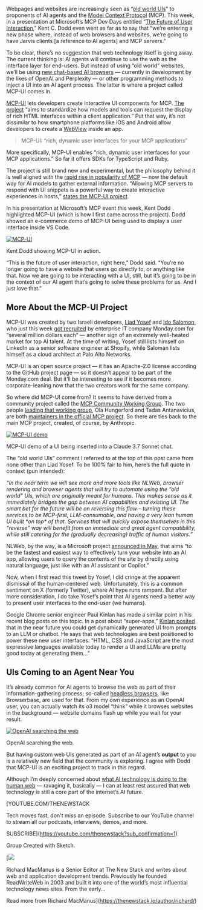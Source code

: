 Webpages and websites are increasingly seen as “[old world UIs](https://x.com/liadyosef/status/1949482482123817041)” to proponents of AI agents and the [Model Context Protocol](https://thenewstack.io/mcp-the-missing-link-between-ai-agents-and-apis/) (MCP). This week, in a presentation at Microsoft’s MCP Dev Days entitled “[The Future of User Interaction](https://www.youtube.com/watch?v=gDSIxIGYk-o),” Kent C. Dodd even went as far as to say that “we’re entering a new phase where, instead of web browsers and websites, we’re going to have Jarvis clients [a reference to AI agents] and MCP servers.”

To be clear, there’s no suggestion that web technology itself is going away. The current thinking is: AI agents will continue to use the web as the interface layer for end-users. But instead of using “old world” websites, we’ll be using [new chat-based AI browsers](https://thenewstack.io/ai-browsers-dias-chat-based-ui-and-the-future-of-the-web/) — currently in development by the likes of OpenAI and Perplexity — or other programming methods to inject a UI into an AI agent process. The latter is where a project called MCP-UI comes in.

[MCP-UI](https://mcpui.dev/) lets developers create interactive UI components for MCP. [The project](https://mcpui.dev/guide/introduction) “aims to standardize how models and tools can request the display of rich HTML interfaces within a client application.” Put that way, it’s not dissimilar to how smartphone platforms like iOS and Android allow developers to create a [WebView](https://en.wikipedia.org/wiki/WebView) inside an app.

> MCP-UI: “rich, dynamic user interfaces for your MCP applications”

More specifically, MCP-UI enables “rich, dynamic user interfaces for your MCP applications.” So far it offers SDKs for TypeScript and Ruby.

The project is still brand new and experimental, but the philosophy behind it is well aligned with the [rapid rise in popularity of MCP](https://thenewstack.io/google-embraces-mcp/) — now the default way for AI models to gather external information. “Allowing MCP servers to respond with UI snippets is a powerful way to create interactive experiences in hosts,” [states the MCP-UI project](https://mcpui.dev/guide/introduction).

In his presentation at Microsoft’s MCP event this week, Kent Dodd highlighted MCP-UI (which is how I first came across the project). Dodd showed an e-commerce demo of MCP-UI being used to display a user interface inside VS Code.

[![MCP-UI](https://cdn.thenewstack.io/media/2025/07/9abf9ce1-mcp-ui-kentdodds.jpg)](https://cdn.thenewstack.io/media/2025/07/9abf9ce1-mcp-ui-kentdodds.jpg)

Kent Dodd showing MCP-UI in action.

“This is the future of user interaction, right here,” Dodd said. “You’re no longer going to have a website that users go directly to, or anything like that. Now we are going to be interacting with a UI, still, but it’s going to be in the context of our AI agent that’s going to solve these problems for us. And I just love that.”

## More About the MCP-UI Project

MCP-UI was created by two Israeli developers, [Liad Yosef](https://www.linkedin.com/in/liadyosef/) and [Ido Salomon](https://www.linkedin.com/in/ido-salomon/), who just this week [got recruited](https://www.calcalistech.com/ctechnews/article/rjorfh8wel) by enterprise IT company Monday.com for “several million dollars each” — another sign of an extremely well-heated market for top AI talent. At the time of writing, Yosef still lists himself on LinkedIn as a senior software engineer at Shopify, while Saloman lists himself as a cloud architect at Palo Alto Networks.

MCP-UI is an open source project — it has an Apache-2.0 license according to the GitHub project page — so it doesn’t appear to be part of the Monday.com deal. But it’ll be interesting to see if it becomes more corporate-leaning now that the two creators work for the same company.

So where did MCP-UI come from? It seems to have derived from a community project called the [MCP Community Working Group](https://modelcontextprotocol-community.github.io/working-groups/index.html). The two people [leading that working group](https://github.com/orgs/modelcontextprotocol-community/people), Ola Hungerford and Tadas Antanavicius, are both [maintainers in the official MCP project](https://github.com/modelcontextprotocol/modelcontextprotocol/blob/main/MAINTAINERS.md). So there are ties back to the main MCP project, created, of course, by Anthropic.

[![MCP-UI demo](https://cdn.thenewstack.io/media/2025/07/3cf7bfe7-mcp-ui-demo.jpg)](https://cdn.thenewstack.io/media/2025/07/3cf7bfe7-mcp-ui-demo.jpg)

MCP-UI demo of a UI being inserted into a Claude 3.7 Sonnet chat.

The “old world UIs” comment I referred to at the top of this post came from none other than Liad Yosef. To be 100% fair to him, here’s the full quote in context (pun intended):

*“In the near term we will see more and more tools like NLWeb, browser rendering and browser agents that will try to automate using the “old world” UIs, which are originally meant for humans.* *This makes sense as it immediately bridges the gap between AI capabilities and existing UI.* *The smart bet for the future will be on reversing this flow – turning these services to be MCP-first, LLM-consumable, and having a very lean human UI built \*on top\* of that.* *Services that will quickly expose themselves in this “reverse” way will benefit from an immediate and great agent compatibility, while still catering for the (gradually decreasing) traffic of human visitors.”*

NLWeb, by the way, is a Microsoft project [announced in May](https://news.microsoft.com/source/features/company-news/introducing-nlweb-bringing-conversational-interfaces-directly-to-the-web/), that aims “to be the fastest and easiest way to effectively turn your website into an AI app, allowing users to query the contents of the site by directly using natural language, just like with an AI assistant or Copilot.”

Now, when I first read this tweet by Yosef, I did cringe at the apparent dismissal of the human-centered web. Unfortunately, this is a common sentiment on X (formerly Twitter), where AI hype runs rampant. But after more consideration, I do take Yosef’s point that AI agents need a better way to present user interfaces to the end-user (we humans).

Google Chrome senior engineer Paul Kinlan has made a similar point in his recent blog posts on this topic. In a post about “super-apps,” [Kinlan posited](https://aifoc.us/super-apps/) that in the near future you could get dynamically generated UI from prompts to an LLM or chatbot. He says that web technologies are best positioned to power these new user interfaces: “HTML, CSS and JavaScript are the most expressive languages available today to render a UI and LLMs are pretty good today at generating them…”

## UIs Coming to an Agent Near You

It’s already common for AI agents to browse the web as part of their information-gathering process; so-called [headless browsers](https://thenewstack.io/why-headless-browsers-are-a-key-technology-for-ai-agents/), like Browserbase, are used for that. From my own experience as an OpenAI user, you can actually watch its o3 model “think” while it browses websites in the background — website domains flash up while you wait for your result.

[![OpenAI searching the web](https://cdn.thenewstack.io/media/2025/07/cd539bc4-openai-o3-searchweb.jpg)](https://cdn.thenewstack.io/media/2025/07/cd539bc4-openai-o3-searchweb.jpg)

OpenAI searching the web.

But having custom web UIs generated as part of an AI agent’s **output** to you is a relatively new field that the community is exploring. I agree with Dodd that MCP-UI is an exciting project to track in this regard.

Although I’m deeply concerned about [what AI technology is doing to the human web](https://thenewstack.io/is-ai-the-ultimate-version-of-google-as-larry-page-wanted/) — ravaging it, basically — I can at least rest assured that web technology is still a core part of the internet’s AI future.

[YOUTUBE.COM/THENEWSTACK

Tech moves fast, don't miss an episode. Subscribe to our YouTube
channel to stream all our podcasts, interviews, demos, and more.

SUBSCRIBE](https://youtube.com/thenewstack?sub_confirmation=1)

Group
Created with Sketch.

[![](https://cdn.thenewstack.io/media/2020/03/1c7152c0-ricmac_highres_w400_h400.jpg)

Richard MacManus is a Senior Editor at The New Stack and writes about web and application development trends. Previously he founded ReadWriteWeb in 2003 and built it into one of the world’s most influential technology news sites. From the early...

Read more from Richard MacManus](https://thenewstack.io/author/richard/)